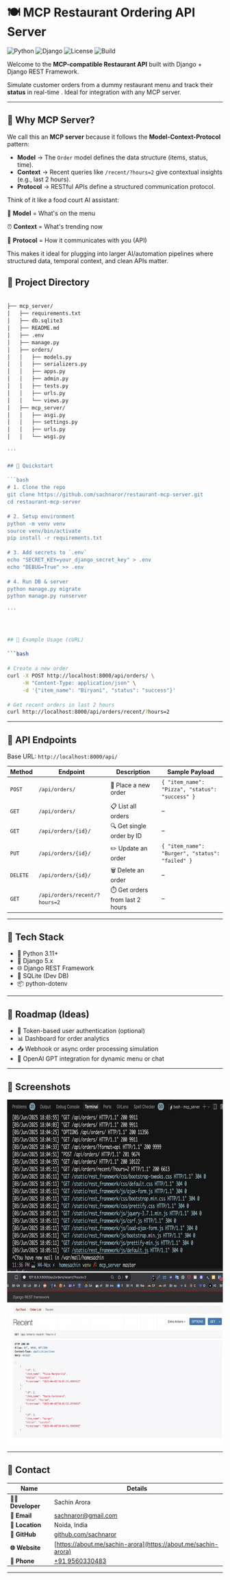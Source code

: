 

# 🍽️ MCP Restaurant Ordering API Server

![Python](https://img.shields.io/badge/python-3.11+-blue.svg)
![Django](https://img.shields.io/badge/django-5.x-green.svg)
![License](https://img.shields.io/badge/license-MIT-orange)
![Build](https://img.shields.io/badge/build-passing-brightgreen)

Welcome to the **MCP-compatible Restaurant API** built with  Django +  Django REST Framework.

Simulate customer orders from a dummy restaurant menu and track their **status** in real-time .
Ideal for integration with any MCP server.

---

## 🧠 Why MCP Server?

We call this an **MCP server** because it follows the **Model-Context-Protocol** pattern:

- **Model** → The `Order` model defines the data structure (items, status, time).
- **Context** → Recent queries like `/recent/?hours=2` give contextual insights (e.g., last 2 hours).
- **Protocol** → RESTful APIs define a structured communication protocol.

Think of it like a food court AI assistant:

🍔 **Model** = What's on the menu

⏰ **Context** = What's trending now

📡 **Protocol** = How it communicates with you (API)


This makes it ideal for plugging into larger AI/automation pipelines where structured data, temporal context, and clean APIs matter.



## 📁 Project Directory


```bash

├── mcp_server/
│   ├── requirements.txt
│   ├── db.sqlite3
│   ├── README.md
│   ├── .env
│   ├── manage.py
│   ├── orders/
│   │   ├── models.py
│   │   ├── serializers.py
│   │   ├── apps.py
│   │   ├── admin.py
│   │   ├── tests.py
│   │   ├── urls.py
│   │   └── views.py
│   ├── mcp_server/
│   │   ├── asgi.py
│   │   ├── settings.py
│   │   ├── urls.py
│   │   └── wsgi.py

'''

## 🚀 Quickstart

```bash
# 1. Clone the repo
git clone https://github.com/sachnaror/restaurant-mcp-server.git
cd restaurant-mcp-server

# 2. Setup environment
python -m venv venv
source venv/bin/activate
pip install -r requirements.txt

# 3. Add secrets to `.env`
echo "SECRET_KEY=your_django_secret_key" > .env
echo "DEBUG=True" >> .env

# 4. Run DB & server
python manage.py migrate
python manage.py runserver

'''



## 🧪 Example Usage (cURL)

```bash

# Create a new order
curl -X POST http://localhost:8000/api/orders/ \
     -H "Content-Type: application/json" \
     -d '{"item_name": "Biryani", "status": "success"}'

# Get recent orders in last 2 hours
curl http://localhost:8000/api/orders/recent/?hours=2

```

---

## 🔌 API Endpoints

Base URL: `http://localhost:8000/api/`

| Method   | Endpoint                          | Description                        | Sample Payload                             |
|----------|-----------------------------------|------------------------------------|--------------------------------------------|
| `POST`   | `/api/orders/`                    | 📝 Place a new order               | `{ "item_name": "Pizza", "status": "success" }` |
| `GET`    | `/api/orders/`                    | 📋 List all orders                 | –                                          |
| `GET`    | `/api/orders/{id}/`             | 🔍 Get single order by ID          | –                                          |
| `PUT`    | `/api/orders/{id}/`             | ✏️ Update an order                 | `{ "item_name": "Burger", "status": "failed" }` |
| `DELETE` | `/api/orders/{id}/`             | 🗑️ Delete an order                 | –                                          |
| `GET`    | `/api/orders/recent/?hours=2`     | ⏱️ Get orders from last 2 hours    | –                                          |

---

## 🧠 Tech Stack

- 🐍 Python 3.11+
- 🧱 Django 5.x
- 🌐 Django REST Framework
- 📁 SQLite (Dev DB)
- 📦 python-dotenv

---

## 🏁 Roadmap (Ideas)

- 🔐 Token-based user authentication (optional)
- 📊 Dashboard for order analytics
- 📥 Webhook or async order processing simulation
- 🧠 OpenAI GPT integration for dynamic menu or chat

---

## 📸 Screenshots

<img src="screenshots/11.png" width="600" height="400"/>

<img src="screenshots/12.png" width="600" height="400"/>

---

## 📩 Contact

| Name              | Details                             |
|------------------|-------------------------------------|
| **👨‍💻 Developer**  | Sachin Arora                        |
| **📧 Email**       | [sachnaror@gmail.com](mailto:sachnaror@gmail.com) |
| **📍 Location**    | Noida, India                        |
| **📂 GitHub**      | [github.com/sachnaror](https://github.com/sachnaror) |
| **🌐 Website**     | [https://about.me/sachin-arora](https://about.me/sachin-arora) |
| **📱 Phone**       | [+91 9560330483](tel:+919560330483) |

---
